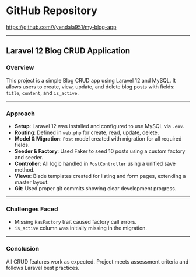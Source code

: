 # GitHub Repository

https://github.com/Vyendala951/my-blog-app

---

## Laravel 12 Blog CRUD Application

### Overview

This project is a simple Blog CRUD app using Laravel 12 and MySQL. It allows users to create, view, update, and delete blog posts with fields: `title`, `content`, and `is_active`.

---

### Approach

-   **Setup**: Laravel 12 was installed and configured to use MySQL via `.env`.
-   **Routing**: Defined in `web.php` for create, read, update, delete.
-   **Model & Migration**: `Post` model created with migration for all required fields.
-   **Seeder & Factory**: Used Faker to seed 10 posts using a custom factory and seeder.
-   **Controller**: All logic handled in `PostController` using a unified save method.
-   **Views**: Blade templates created for listing and form pages, extending a master layout.
-   **Git**: Used proper git commits showing clear development progress.

---

### Challenges Faced

-   Missing `HasFactory` trait caused factory call errors.
-   `is_active` column was initially missing in the migration.

---

### Conclusion

All CRUD features work as expected. Project meets assessment criteria and follows Laravel best practices.
